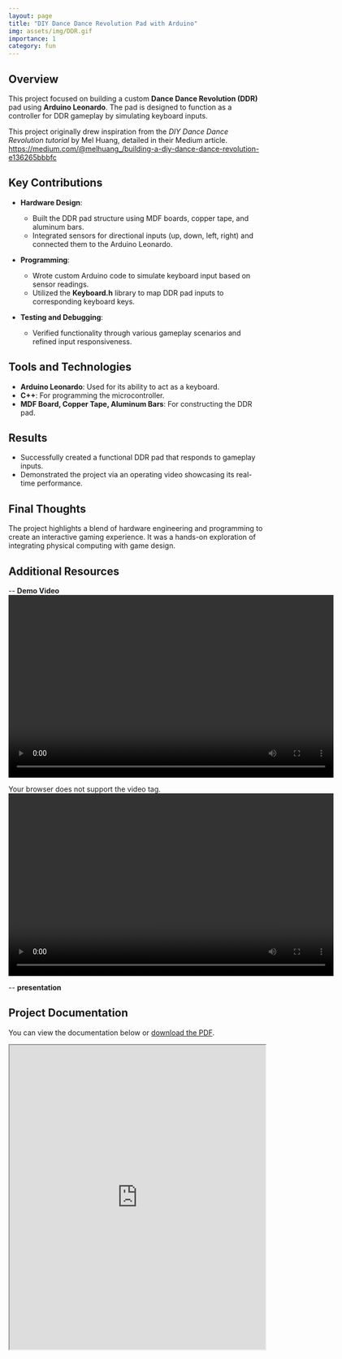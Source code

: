 ```yaml
---
layout: page
title: "DIY Dance Dance Revolution Pad with Arduino"
img: assets/img/DDR.gif
importance: 1
category: fun
---
```


## Overview

This project focused on building a custom **Dance Dance Revolution (DDR)** pad using **Arduino Leonardo**. The pad is designed to function as a controller for DDR gameplay by simulating keyboard inputs.

This project originally drew inspiration from the _DIY Dance Dance Revolution tutorial_ by Mel Huang, detailed in their Medium article.
https://medium.com/@melhuang_/building-a-diy-dance-dance-revolution-e136265bbbfc

## Key Contributions

- **Hardware Design**:
  - Built the DDR pad structure using MDF boards, copper tape, and aluminum bars.
  - Integrated sensors for directional inputs (up, down, left, right) and connected them to the Arduino Leonardo.
- **Programming**:

  - Wrote custom Arduino code to simulate keyboard input based on sensor readings.
  - Utilized the **Keyboard.h** library to map DDR pad inputs to corresponding keyboard keys.

- **Testing and Debugging**:
  - Verified functionality through various gameplay scenarios and refined input responsiveness.

## Tools and Technologies

- **Arduino Leonardo**: Used for its ability to act as a keyboard.
- **C++**: For programming the microcontroller.
- **MDF Board, Copper Tape, Aluminum Bars**: For constructing the DDR pad.

## Results

- Successfully created a functional DDR pad that responds to gameplay inputs.
- Demonstrated the project via an operating video showcasing its real-time performance.

## Final Thoughts

The project highlights a blend of hardware engineering and programming to create an interactive gaming experience. It was a hands-on exploration of integrating physical computing with game design.

## Additional Resources

-- **Demo Video**
<video width="640" height="360" controls>

  <source src="https://github.com/heejunyoon/heejunyoon.github.io/blob/main/assets/video/ddr_test.mp4" type="video/mp4">
  Your browser does not support the video tag.
</video>
<video width="640" height="360" controls>
  <source src="https://github.com/heejunyoon/heejunyoon.github.io/blob/main/assets/video/ddr_test2.mp4" type="video/mp4">
  Your browser does not support the video tag.
</video>

-- **presentation**

## Project Documentation

You can view the documentation below or [download the PDF](https://github.com/heejunyoon/heejunyoon.github.io/blob/main/assets/pdf/Making%20DDR%20%20HEEJUN%20YOON.pdf).

<iframe src="https://github.com/heejunyoon/heejunyoon.github.io/blob/main/assets/pdf/Making%20DDR%20%20HEEJUN%20YOON.pdf" width="100%" height="600px">
    This browser does not support PDFs. Please download the PDF to view it:
    <a href="https://github.com/heejunyoon/heejunyoon.github.io/blob/main/assets/pdf/Making%20DDR%20%20HEEJUN%20YOON.pdf">Download PDF</a>.
</iframe>
